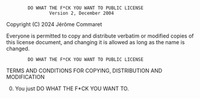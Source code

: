             DO WHAT THE F*CK YOU WANT TO PUBLIC LICENSE
                    Version 2, December 2004

Copyright (C) 2024 Jérôme Commaret

Everyone is permitted to copy and distribute verbatim or modified
copies of this license document, and changing it is allowed as long
as the name is changed.

            DO WHAT THE F*CK YOU WANT TO PUBLIC LICENSE

TERMS AND CONDITIONS FOR COPYING, DISTRIBUTION AND MODIFICATION

0. You just DO WHAT THE F\*CK YOU WANT TO.
